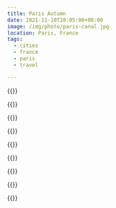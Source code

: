 ```yaml
---
title: Paris Autumn
date: 2021-11-10T20:05:00+00:00
image: /img/photo/paris-canal.jpg
location: Paris, France
tags:
  - cities
  - france
  - paris
  - travel

---
```


{{<photo src="/img/paris-1.jpg" alt="A cabbage on a gravestone" caption="Gainsburg" >}}

{{<photo src="/img/paris-2.jpg" alt="A girl standing on a mezzanine floor in an airy apartment" caption="Sarah in the apartment" >}}

{{<photo src="/img/paris-3.jpg" alt="A modern building in the background of a dense, urban graveyard" caption="Montparnasse Cemetary" >}}

{{<photo src="/img/paris-4.jpg" alt="Flowers on the front of a stone mausoleum with an engraved sign for &quot;Famille de Bully&quot;" caption="The Bully family stone" >}}

{{<photo src="/img/paris-5.jpg" alt="A girl in front of the windows of a bright apartment" caption="The windows again" >}}

{{<photo src="/img/paris-6.jpg" alt="The north bank of the Seine in autumn" caption="Morning runs" >}}

{{<photo src="/img/paris-7.jpg" alt="The Seine with fog over it in the morning" caption="Morning runs" >}}

{{<photo src="/img/paris-8.jpg" alt="A canal with autumnal trees overhanging its banks" caption="Canal St. Denis" >}}

{{<photo src="/img/paris-9.jpg" alt="The Eiffel Tower at night" caption="Champ de Mars" >}}
